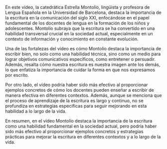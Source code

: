 
En este vídeo, la catedrática Estrella Montolío, lingüista y profesora de Lengua Española en la Universidad de Barcelona, destaca la importancia de la escritura en la comunicación del siglo XXI, enfocándose en el papel fundamental de los docentes de lengua en la formación de los niños y adolescentes. Montolío subraya que la escritura se ha convertido en una habilidad transversal crucial en la sociedad actual, especialmente en un contexto de información y conocimiento en constante evolución.

Una de las fortalezas del vídeo es cómo Montolío destaca la importancia de escribir bien, no solo como una habilidad técnica, sino como un medio para lograr objetivos comunicativos específicos, como entretener o persuadir. Además, resalta cómo nuestra escritura es nuestra imagen ante los demás, lo que enfatiza la importancia de cuidar la forma en que nos expresamos por escrito.

Por otro lado, el vídeo podría haber sido más efectivo al proporcionar ejemplos concretos de cómo los docentes pueden enseñar a escribir de manera efectiva en diferentes contextos. Además, aunque se menciona que el proceso de aprendizaje de la escritura es largo y continuo, no se profundiza en estrategias específicas para seguir mejorando en esta habilidad a lo largo de la vida.

En resumen, en el vídeo Montolío destaca la importancia de la escritura como una habilidad fundamental en la sociedad actual, pero podría haber sido más efectivo al proporcionar ejemplos concretos y estrategias prácticas para mejorar la escritura en diferentes contextos y a lo largo de la vida.